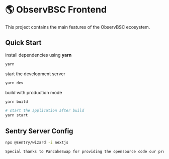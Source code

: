 # 🌎 ObservBSC Frontend

This project contains the main features of the ObservBSC ecosystem.

## Quick Start

install dependencies using **yarn**

```sh
yarn
```

start the development server
```sh
yarn dev
```

build with production mode
```sh
yarn build

# start the application after build
yarn start
```

## Sentry Server Config

```sh
npx @sentry/wizard -i nextjs
```

```sh
Special thanks to PancakeSwap for providing the opensource code our project uses. Without them it would have taken a LOT longer.
```
